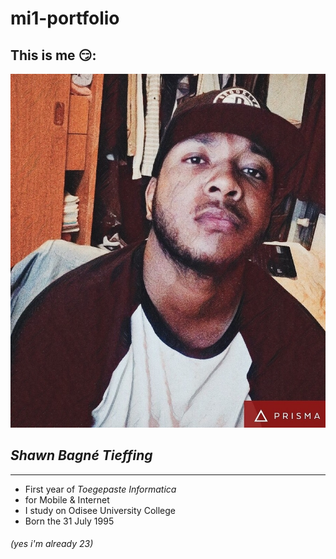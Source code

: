 # mi1-portfolio
## This is me 😏:
![alt text](https://github.com/shawntieffing/mi1-portfolio/blob/master/My%20face.jpg "my face")
## **_Shawn Bagné Tieffing_**
---
* First year of _Toegepaste Informatica_
* for Mobile & Internet 
* I study on Odisee University College
* Born the 31 July 1995 
###### _(yes i'm already 23)_
